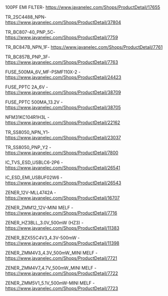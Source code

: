 100PF EMI FILTER- https://www.javanelec.com/Shops/ProductDetail/17655

TR_2SC4488_NPN- https://www.javanelec.com/Shops/ProductDetail/37804

TR_BC807-40_PNP_5C- https://www.javanelec.com/Shops/ProductDetail/7759

TR_BC847B_NPN_1F- https://www.javanelec.com/Shops/ProductDetail/7761

TR_BC857B_PNP_3F- https://www.javanelec.com/Shops/ProductDetail/7763

FUSE_500MA_6V_MF-PSMF110X-2 - https://www.javanelec.com/Shops/ProductDetail/24423

FUSE_PPTC 2A_6V - https://www.javanelec.com/Shops/ProductDetail/38709

FUSE_PPTC 500MA_13.2V - https://www.javanelec.com/Shops/ProductDetail/38705

NFM31KC104R1H3L - https://www.javanelec.com/Shops/ProductDetail/22162

TR_SS8050_NPN_Y1- https://www.javanelec.com/Shops/ProductDetail/23037

TR_SS8050_PNP_Y2 - https://www.javanelec.com/Shops/ProductDetail/7800

IC_TVS_ESD_USBLC6-2P6 - https://www.javanelec.com/Shops/ProductDetail/26541

IC_ESD_EMI_USBUF02W6 - https://www.javanelec.com/Shops/ProductDetail/26543

ZENER_12V-MLL4742A - https://www.javanelec.com/Shops/ProductDetail/16707

ZENER_ZMM12_12V-MINI MELF - https://www.javanelec.com/Shops/ProductDetail/7716

ZENER_HZ3BLL_3.0V_500mW (HZ3) - https://www.javanelec.com/Shops/ProductDetail/11383

ZENER_BZX55C4V3_4.3V-500mW - https://www.javanelec.com/Shops/ProductDetail/11398

ZENER_ZMM4V3_4.3V_500mW_MINI MELF - https://www.javanelec.com/Shops/ProductDetail/7721

ZENER_ZMM4V7_4.7V_500mW_MINI MELF - https://www.javanelec.com/Shops/ProductDetail/7722

ZENER_ZMM5V1_5.1V_500mW-MINI MELF - https://www.javanelec.com/Shops/ProductDetail/7723
